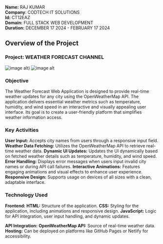 **Name:** RAJ KUMAR  
**Company**: CODTECH IT SOLUTIONS  
**Id:** CT12EAZ  
**Domain:** FULL STACK WEB DEVELOPMENT  
**Duration:** DECEMBER 17 2024 - FEBRUARY 17 2024  



## Overview of the Project

### Project: WEATHER FORECAST CHANNEL
![image alt]([https://github.com/rajkumar1325/Internship_CodTech-Task1/blob/52690f21da9a6efb3d4a851a2134dc35ff71587e/1start.png](https://github.com/rajkumar1325/CodTech-Internship/blob/abb6544e2cce74a73332c937351fa865d4776fc0/1.%20Weather%20Forecast%20Application/1start.png)))
![image alt](https://github.com/user-attachments/assets/070c8bc6-284e-4757-9207-08b6ea64f227)


### Objective
The Weather Forecast Web Application is designed to provide real-time weather updates for any city using the OpenWeatherMap API. The application delivers essential weather metrics such as temperature, humidity, and wind speed in an interactive and visually appealing user interface. Its goal is to create a user-friendly platform that simplifies weather information access.

### Key Activities
**User Input:**             Accepts city names from users through a responsive input field.
**Weather Data Fetching:**  Utilizes the OpenWeatherMap API to retrieve real-time weather data.
**Dynamic UI Updates:**     Updates the UI dynamically based on fetched weather details such as temperature, humidity, and wind speed.
**Error Handling:**         Displays error messages when users input invalid city names or during API call failures.
**Interactive Animations:** Features engaging animations and visual effects to enhance user experience.
**Responsive Design:**      Supports usage on devices of all sizes with a clean, adaptable interface.

### Technology Used
**Frontend:**
      **HTML:**         Structure of the application.
      **CSS:**          Styling for the application, including animations and responsive design.
      **JavaScript:**   Logic for API integration, user input handling, and dynamic updates.
      
**API Integration:**
    **OpenWeatherMap API:** Source of real-time weather data.
    **Hosting:** Can be deployed on platforms like GitHub Pages or Netlify for accessibility.
